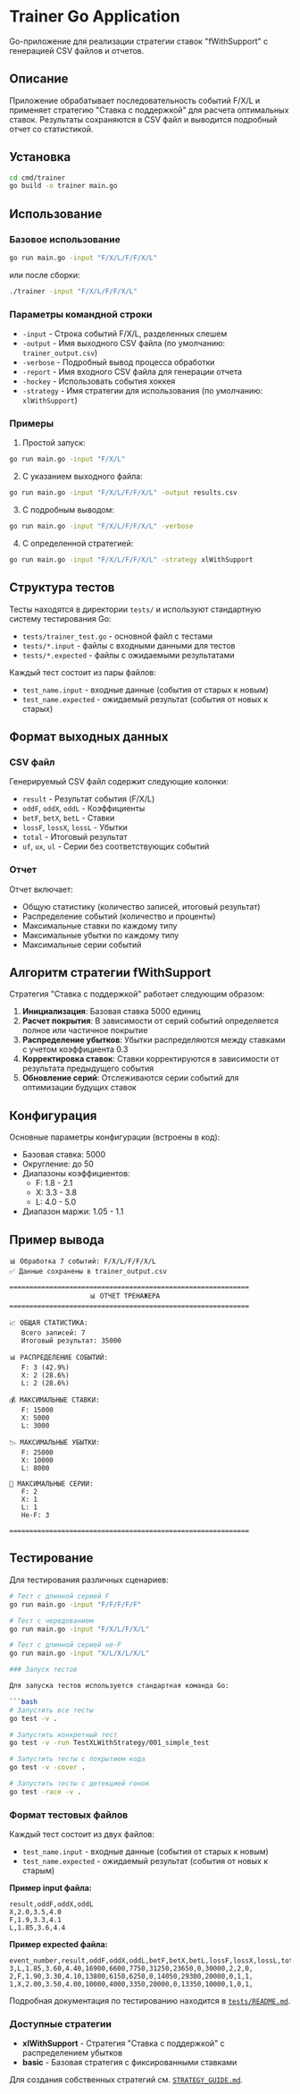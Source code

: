 # Trainer Go Application

Go-приложение для реализации стратегии ставок "fWithSupport" с генерацией CSV файлов и отчетов.

## Описание

Приложение обрабатывает последовательность событий F/X/L и применяет стратегию "Ставка с поддержкой" для расчета оптимальных ставок. Результаты сохраняются в CSV файл и выводится подробный отчет со статистикой.

## Установка

```bash
cd cmd/trainer
go build -o trainer main.go
```

## Использование

### Базовое использование

```bash
go run main.go -input "F/X/L/F/F/X/L"
```

или после сборки:

```bash
./trainer -input "F/X/L/F/F/X/L"
```

### Параметры командной строки

- `-input` - Строка событий F/X/L, разделенных слешем
- `-output` - Имя выходного CSV файла (по умолчанию: `trainer_output.csv`)
- `-verbose` - Подробный вывод процесса обработки
- `-report` - Имя входного CSV файла для генерации отчета
- `-hockey` - Использовать события хоккея
- `-strategy` - Имя стратегии для использования (по умолчанию: `xlWithSupport`)

### Примеры

1. Простой запуск:
```bash
go run main.go -input "F/X/L"
```

2. С указанием выходного файла:
```bash
go run main.go -input "F/X/L/F/F/X/L" -output results.csv
```

3. С подробным выводом:
```bash
go run main.go -input "F/X/L/F/F/X/L" -verbose
```

4. С определенной стратегией:
```bash
go run main.go -input "F/X/L/F/F/X/L" -strategy xlWithSupport
```

## Структура тестов

Тесты находятся в директории `tests/` и используют стандартную систему тестирования Go:

- `tests/trainer_test.go` - основной файл с тестами
- `tests/*.input` - файлы с входными данными для тестов
- `tests/*.expected` - файлы с ожидаемыми результатами

Каждый тест состоит из пары файлов:
- `test_name.input` - входные данные (события от старых к новым)
- `test_name.expected` - ожидаемый результат (события от новых к старых)

## Формат выходных данных

### CSV файл

Генерируемый CSV файл содержит следующие колонки:
- `result` - Результат события (F/X/L)
- `oddF`, `oddX`, `oddL` - Коэффициенты
- `betF`, `betX`, `betL` - Ставки
- `lossF`, `lossX`, `lossL` - Убытки
- `total` - Итоговый результат
- `uf`, `ux`, `ul` - Серии без соответствующих событий

### Отчет

Отчет включает:
- Общую статистику (количество записей, итоговый результат)
- Распределение событий (количество и проценты)
- Максимальные ставки по каждому типу
- Максимальные убытки по каждому типу
- Максимальные серии событий

## Алгоритм стратегии fWithSupport

Стратегия "Ставка с поддержкой" работает следующим образом:

1. **Инициализация**: Базовая ставка 5000 единиц
2. **Расчет покрытия**: В зависимости от серий событий определяется полное или частичное покрытие
3. **Распределение убытков**: Убытки распределяются между ставками с учетом коэффициента 0.3
4. **Корректировка ставок**: Ставки корректируются в зависимости от результата предыдущего события
5. **Обновление серий**: Отслеживаются серии событий для оптимизации будущих ставок

## Конфигурация

Основные параметры конфигурации (встроены в код):
- Базовая ставка: 5000
- Округление: до 50
- Диапазоны коэффициентов:
  - F: 1.8 - 2.1
  - X: 3.3 - 3.8
  - L: 4.0 - 5.0
- Диапазон маржи: 1.05 - 1.1

## Пример вывода

```
📊 Обработка 7 событий: F/X/L/F/F/X/L
✅ Данные сохранены в trainer_output.csv

============================================================
                    📊 ОТЧЕТ ТРЕНАЖЕРА
============================================================

📈 ОБЩАЯ СТАТИСТИКА:
   Всего записей: 7
   Итоговый результат: 35000

📊 РАСПРЕДЕЛЕНИЕ СОБЫТИЙ:
   F: 3 (42.9%)
   X: 2 (28.6%)
   L: 2 (28.6%)

💰 МАКСИМАЛЬНЫЕ СТАВКИ:
   F: 15000
   X: 5000
   L: 3000

📉 МАКСИМАЛЬНЫЕ УБЫТКИ:
   F: 25000
   X: 10000
   L: 8000

🔄 МАКСИМАЛЬНЫЕ СЕРИИ:
   F: 2
   X: 1
   L: 1
   Не-F: 3

============================================================
```

## Тестирование

Для тестирования различных сценариев:

```bash
# Тест с длинной серией F
go run main.go -input "F/F/F/F/F"

# Тест с чередованием
go run main.go -input "F/X/L/F/X/L"

# Тест с длинной серией не-F
go run main.go -input "X/L/X/L/X/L"

### Запуск тестов

Для запуска тестов используется стандартная команда Go:

```bash
# Запустить все тесты
go test -v .

# Запустить конкретный тест
go test -v -run TestXLWithStrategy/001_simple_test

# Запустить тесты с покрытием кода
go test -v -cover .

# Запустить тесты с детекцией гонок
go test -race -v .
```

### Формат тестовых файлов

Каждый тест состоит из двух файлов:
- `test_name.input` - входные данные (события от старых к новым)
- `test_name.expected` - ожидаемый результат (события от новых к старым)

**Пример input файла:**
```
result,oddF,oddX,oddL
X,2.0,3.5,4.0
F,1.9,3.3,4.1
L,1.85,3.6,4.4
```

**Пример expected файла:**
```
event_number,result,oddF,oddX,oddL,betF,betX,betL,lossF,lossX,lossL,total,uf,ux,ul,pattern
3,L,1.85,3.60,4.40,16900,6600,7750,31250,23650,0,30000,2,2,0,
2,F,1.90,3.30,4.10,13800,6150,6250,0,14050,29300,20000,0,1,1,
1,X,2.00,3.50,4.00,10000,4000,3350,20000,0,13350,10000,1,0,1,
```

Подробная документация по тестированию находится в [`tests/README.md`](tests/README.md).

### Доступные стратегии

- **xlWithSupport** - Стратегия "Ставка с поддержкой" с распределением убытков
- **basic** - Базовая стратегия с фиксированными ставками

Для создания собственных стратегий см. [`STRATEGY_GUIDE.md`](STRATEGY_GUIDE.md).